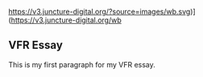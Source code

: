 https://v3.juncture-digital.org/?source=images/wb.svg)](https://v3.juncture-digital.org/wb

## VFR Essay
This is my first paragraph for my VFR essay.
